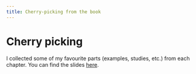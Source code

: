 ```yaml
---
title: Cherry-picking from the book
---
```

# Cherry picking

I collected some of my favourite parts (examples, studies, etc.) from each 
chapter. You can find the slides [here][cherrypick-slides].

[cherrypick-slides]: https://github.com/dbosk/necessary-conditions-of-learning/releases/download/20210603-cerise/slides.pdf

